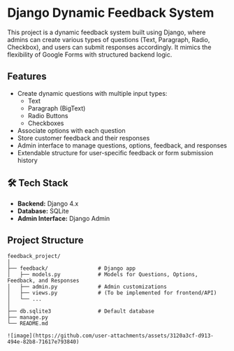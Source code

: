 #  Django Dynamic Feedback System

This project is a dynamic feedback system built using Django, where admins can create various types of questions (Text, Paragraph, Radio, Checkbox), and users can submit responses accordingly. It mimics the flexibility of Google Forms with structured backend logic.

##  Features

- Create dynamic questions with multiple input types:
  - Text
  - Paragraph (BigText)
  - Radio Buttons
  - Checkboxes
- Associate options with each question
- Store customer feedback and their responses
- Admin interface to manage questions, options, feedback, and responses
- Extendable structure for user-specific feedback or form submission history

## 🛠 Tech Stack

- **Backend:** Django 4.x
- **Database:** SQLite
- **Admin Interface:** Django Admin

##  Project Structure

```
feedback_project/
│
├── feedback/                # Django app
│   ├── models.py            # Models for Questions, Options, Feedback, and Responses
│   ├── admin.py             # Admin customizations
│   ├── views.py             # (To be implemented for frontend/API)
│   └── ...
│
├── db.sqlite3               # Default database
├── manage.py
└── README.md

![image](https://github.com/user-attachments/assets/3120a3cf-d913-494e-82b8-71617e793840)
